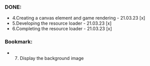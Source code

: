 ### DONE:
- 4.Creating a canvas element and game rendering - 21.03.23 [x]
- 5.Developing the resource loader - 21.03.23 [x]
- 6.Completing the resource loader - 21.03.23 [x]

### Bookmark:
- 7. Display the background image 